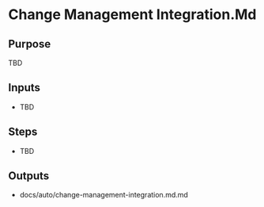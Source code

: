 # Change Management Integration.Md

## Purpose

TBD

## Inputs

- TBD

## Steps

- TBD

## Outputs

- docs/auto/change-management-integration.md.md
